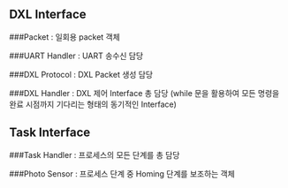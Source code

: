 ## DXL Interface

###Packet
: 일회용 packet 객체

###UART Handler
: UART 송수신 담당

###DXL Protocol
: DXL Packet 생성 담당

###DXL Handler
: DXL 제어 Interface 총 담당 (while 문을 활용하여 모든 명령을 완료 시점까지 기다리는 형태의 동기적인 Interface)



## Task Interface

###Task Handler
: 프로세스의 모든 단계를 총 담당

###Photo Sensor
: 프로세스 단계 중 Homing 단계를 보조하는 객체
